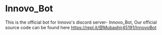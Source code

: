 # Innovo_Bot

This is the official bot for Innovo's discord server- Innovo_Bot, Our official source code can be found here https://repl.it/@Mubashir45191/InnovoBot

